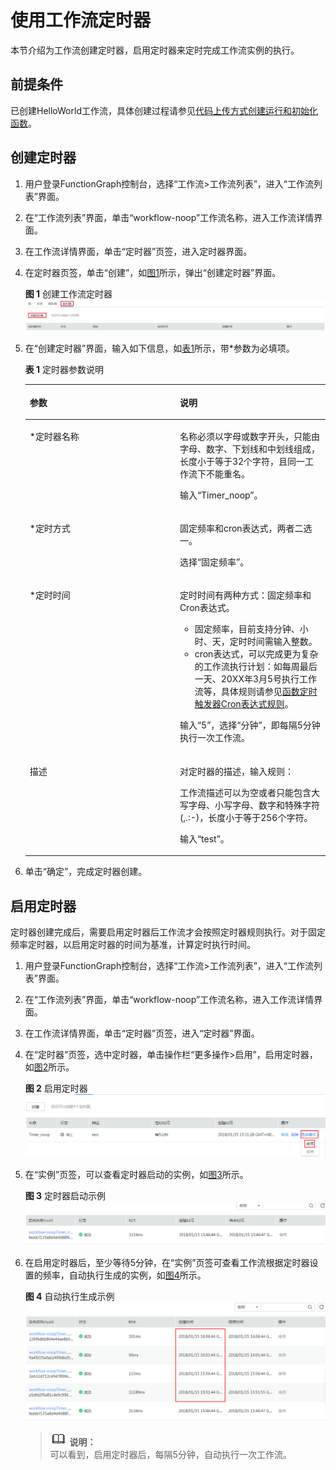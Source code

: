 # 使用工作流定时器<a name="ZH-CN_TOPIC_0149027460"></a>

本节介绍为工作流创建定时器，启用定时器来定时完成工作流实例的执行。

## 前提条件<a name="section3235154018438"></a>

已创建HelloWorld工作流，具体创建过程请参见[代码上传方式创建运行和初始化函数](代码上传方式创建运行和初始化函数.md)。

## 创建定时器<a name="section1251361253"></a>

1.  用户登录FunctionGraph控制台，选择“工作流\>工作流列表”，进入“工作流列表”界面。
2.  在“工作流列表”界面，单击“workflow-noop”工作流名称，进入工作流详情界面。
3.  在工作流详情界面，单击“定时器”页签，进入定时器界面。
4.  在定时器页签，单击“创建”，如[图1](#fig1770535341712)所示，弹出“创建定时器”界面。

    **图 1**  创建工作流定时器<a name="fig1770535341712"></a>  
    ![](figures/创建工作流定时器.png "创建工作流定时器")

5.  在“创建定时器”界面，输入如下信息，如[表1](#table377492810199)所示，带\*参数为必填项。

    **表 1**  定时器参数说明

    <a name="table377492810199"></a>
    <table><thead align="left"><tr id="row19774102818198"><th class="cellrowborder" valign="top" width="50%" id="mcps1.2.3.1.1"><p id="p683733611918"><a name="p683733611918"></a><a name="p683733611918"></a>参数</p>
    </th>
    <th class="cellrowborder" valign="top" width="50%" id="mcps1.2.3.1.2"><p id="p1844173611912"><a name="p1844173611912"></a><a name="p1844173611912"></a>说明</p>
    </th>
    </tr>
    </thead>
    <tbody><tr id="row117741328201917"><td class="cellrowborder" valign="top" width="50%" headers="mcps1.2.3.1.1 "><p id="p6844193616193"><a name="p6844193616193"></a><a name="p6844193616193"></a>*定时器名称</p>
    </td>
    <td class="cellrowborder" valign="top" width="50%" headers="mcps1.2.3.1.2 "><p id="p784473661913"><a name="p784473661913"></a><a name="p784473661913"></a>名称必须以字母或数字开头，只能由字母、数字、下划线和中划线组成，长度小于等于32个字符，且同一工作流下不能重名。</p>
    <p id="p531110152312"><a name="p531110152312"></a><a name="p531110152312"></a>输入“Timer_noop”。</p>
    </td>
    </tr>
    <tr id="row877417285193"><td class="cellrowborder" valign="top" width="50%" headers="mcps1.2.3.1.1 "><p id="p108449363195"><a name="p108449363195"></a><a name="p108449363195"></a>*定时方式</p>
    </td>
    <td class="cellrowborder" valign="top" width="50%" headers="mcps1.2.3.1.2 "><p id="p1884453619192"><a name="p1884453619192"></a><a name="p1884453619192"></a>固定频率和cron表达式，两者二选一。</p>
    <p id="p112463309237"><a name="p112463309237"></a><a name="p112463309237"></a>选择“固定频率”。</p>
    </td>
    </tr>
    <tr id="row117742285199"><td class="cellrowborder" valign="top" width="50%" headers="mcps1.2.3.1.1 "><p id="p1884413367199"><a name="p1884413367199"></a><a name="p1884413367199"></a>*定时时间</p>
    </td>
    <td class="cellrowborder" valign="top" width="50%" headers="mcps1.2.3.1.2 "><p id="p1744694813182"><a name="p1744694813182"></a><a name="p1744694813182"></a>定时时间有两种方式：固定频率和Cron表达式。</p>
    <a name="ul18461540181612"></a><a name="ul18461540181612"></a><ul id="ul18461540181612"><li>固定频率，目前支持分钟、小时、天，定时时间需输入整数。</li><li>cron表达式，可以完成更为复杂的工作流执行计划：如每周最后一天、20XX年3月5号执行工作流等，具体规则请参见<a href="函数定时触发器Cron表达式规则.md">函数定时触发器Cron表达式规则</a>。</li></ul>
    <p id="p192532072513"><a name="p192532072513"></a><a name="p192532072513"></a>输入“5”，选择“分钟”，即每隔5分钟执行一次工作流。</p>
    </td>
    </tr>
    <tr id="row1477414285193"><td class="cellrowborder" valign="top" width="50%" headers="mcps1.2.3.1.1 "><p id="p178446363198"><a name="p178446363198"></a><a name="p178446363198"></a>描述</p>
    </td>
    <td class="cellrowborder" valign="top" width="50%" headers="mcps1.2.3.1.2 "><p id="p58441036111915"><a name="p58441036111915"></a><a name="p58441036111915"></a>对定时器的描述，输入规则：</p>
    <p id="p15844143621919"><a name="p15844143621919"></a><a name="p15844143621919"></a>工作流描述可以为空或者只能包含大写字母、小写字母、数字和特殊字符(,.:-)，长度小于等于256个字符。</p>
    <p id="p687181616240"><a name="p687181616240"></a><a name="p687181616240"></a>输入“test”。</p>
    </td>
    </tr>
    </tbody>
    </table>

6.  单击“确定”，完成定时器创建。

## 启用定时器<a name="section1524974422511"></a>

定时器创建完成后，需要启用定时器后工作流才会按照定时器规则执行。对于固定频率定时器，以启用定时器的时间为基准，计算定时执行时间。

1.  用户登录FunctionGraph控制台，选择“工作流\>工作流列表”，进入“工作流列表”界面。
2.  在“工作流列表”界面，单击“workflow-noop”工作流名称，进入工作流详情界面。
3.  在工作流详情界面，单击“定时器”页签，进入“定时器”界面。
4.  在“定时器”页签，选中定时器，单击操作栏“更多操作\>启用”，启用定时器，如[图2](#fig483106184116)所示。

    **图 2**  启用定时器<a name="fig483106184116"></a>  
    ![](figures/启用定时器.png "启用定时器")

5.  在“实例”页签，可以查看定时器启动的实例，如[图3](#fig57511244154512)所示。

    **图 3**  定时器启动示例<a name="fig57511244154512"></a>  
    ![](figures/定时器启动示例.png "定时器启动示例")

6.  在启用定时器后，至少等待5分钟，在“实例”页签可查看工作流根据定时器设置的频率，自动执行生成的实例，如[图4](#fig13711551185)所示。

    **图 4**  自动执行生成示例<a name="fig13711551185"></a>  
    ![](figures/自动执行生成示例.png "自动执行生成示例")

    >![](public_sys-resources/icon-note.gif) **说明：**   
    >可以看到，启用定时器后，每隔5分钟，自动执行一次工作流。  


